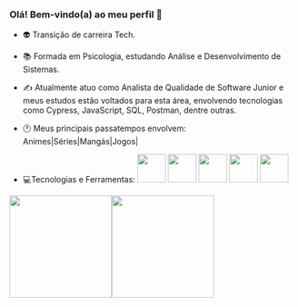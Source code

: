 ### Olá! Bem-vindo(a) ao meu perfil 👺

- 👽 Transição de carreira Tech.
- 📚 Formada em Psicologia, estudando Análise e Desenvolvimento de Sistemas.
- ✍️ Atualmente atuo como Analista de Qualidade de Software Junior e meus estudos estão voltados para esta área, envolvendo tecnologias como Cypress, JavaScript, SQL, Postman, dentre outras.
- 🕐 Meus principais passatempos envolvem: Animes|Séries|Mangás|Jogos|


- 💻Tecnologias e Ferramentas: 
            <img src="https://cdn.jsdelivr.net/gh/devicons/devicon/icons/git/git-plain-wordmark.svg" width="50" height="50"/>
            <img src="https://cdn.jsdelivr.net/gh/devicons/devicon/icons/github/github-original-wordmark.svg" width="50" height="50"/> 
            <img src="https://cdn.jsdelivr.net/gh/devicons/devicon/icons/java/java-original-wordmark.svg" width="50" height="50"/>
            <img src="https://cdn.jsdelivr.net/gh/devicons/devicon/icons/html5/html5-plain-wordmark.svg" width="50" height="50" />
            <img src="https://cdn.jsdelivr.net/gh/devicons/devicon/icons/css3/css3-plain-wordmark.svg" width="50" height="50" />
          
          
          

<div><a href="https://github.com/andrique"><img height="180em" src="https://github-readme-stats.vercel.app/api/top-langs/?username=andrique&layout=compact&langs_count=7&theme=dracula"/><img height="180em" src="https://github-readme-stats.vercel.app/api?username=andrique&show_icons=true&theme=dracula&include_all_commits=true&count_private=true"/></div>




